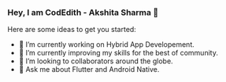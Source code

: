 ### Hey, I am CodEdith - Akshita Sharma 👋

<!--
**codedith/codedith** is a ✨ _special_ ✨ repository because its `README.md` (this file) appears on your GitHub profile.
-->

Here are some ideas to get you started:

- 🔭 I’m currently working on Hybrid App Developement.
- 🌱 I’m currently improving my skills for the best of community.
- 👯 I’m looking to collaborators around the globe.
- 💬 Ask me about Flutter and Android Native.

<!--
- 📫 How to reach me: ...
- 😄 Pronouns: ...
- ⚡ Fun fact: ...
-->
